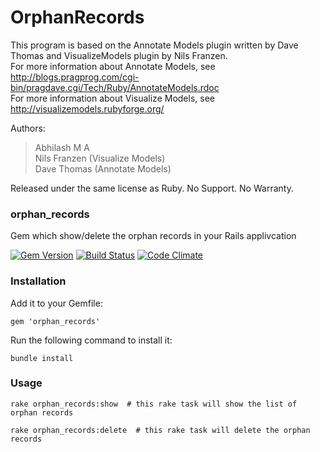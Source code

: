 OrphanRecords
===============
This program is based on the Annotate Models plugin written by Dave Thomas and VisualizeModels plugin by Nils Franzen.
<br/>For more information about Annotate Models, see http://blogs.pragprog.com/cgi-bin/pragdave.cgi/Tech/Ruby/AnnotateModels.rdoc
<br/>For more information about Visualize Models, see http://visualizemodels.rubyforge.org/

Authors:
> Abhilash M A
<br/> Nils Franzen (Visualize Models)
<br/> Dave Thomas (Annotate Models)

Released under the same license as Ruby. No Support. No Warranty.

### orphan_records
Gem which show/delete the orphan records in your Rails applivcation

[![Gem Version](https://badge.fury.io/rb/orphan_records.png)](http://badge.fury.io/rb/orphan_records)
[![Build Status](https://secure.travis-ci.org/abhidsm/OrphanRecords.png?branch=master)](http://travis-ci.org/abhidsm/OrphanRecords)
[![Code Climate](https://codeclimate.com/github/abhidsm/OrphanRecords.png)](https://codeclimate.com/github/abhidsm/OrphanRecords)

### Installation
Add it to your Gemfile:

    gem 'orphan_records'

Run the following command to install it:

    bundle install

### Usage

    rake orphan_records:show  # this rake task will show the list of orphan records

    rake orphan_records:delete  # this rake task will delete the orphan records
